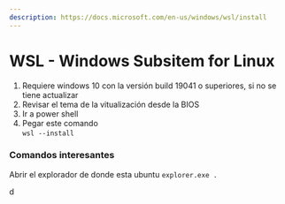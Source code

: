 ```yaml
---
description: https://docs.microsoft.com/en-us/windows/wsl/install
---
```


# WSL - Windows Subsitem for Linux



1. Requiere windows 10 con la versión build 19041 o superiores, si no se tiene actualizar
2. Revisar el tema de la vitualización desde la BIOS
3. Ir a power shell
4. Pegar este comando\
   `wsl --install`

### Comandos interesantes

Abrir el explorador de donde esta ubuntu `explorer.exe .`

d
